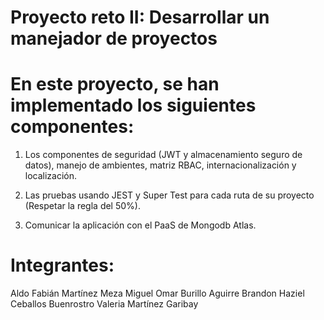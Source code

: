 # Proyecto reto II: Desarrollar un manejador de proyectos

# En este proyecto, se han implementado los siguientes componentes:

1) Los componentes de seguridad (JWT y almacenamiento seguro de datos), manejo de ambientes, matriz RBAC, internacionalización y localización.

2) Las pruebas usando JEST y Super Test para cada ruta de su proyecto (Respetar la regla del 50%).

3) Comunicar la aplicación con el PaaS de Mongodb Atlas.

# Integrantes:
Aldo Fabián Martínez Meza
Miguel Omar Burillo Aguirre
Brandon Haziel Ceballos Buenrostro
Valeria Martínez Garibay
